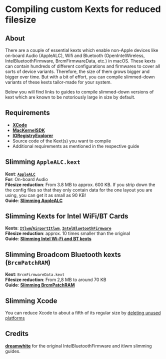 # Compiling custom Kexts for reduced filesize

## About
There are a couple of essential kexts which enable non-Apple devices like on-board Audio (AppleALC), Wifi and Bluetooth (OpenIntelWireless, IntelBluetoothFirmware, BrcmFirmwareData, etc.) in macOS. These kexts can contain hundreds of different configurations and firmwares to cover all sorts of device variants. Therefore, the size of them grows bigger and bigger over time. But with a bit of effort, you can compile slimmed-down variants of these kexts tailor-made for your system.

Below you will find links to guides to compile slimmed-down versions of kext which are known to be notoriously large in size by default.

## Requirements
- [**XCode**](https://developer.apple.com/xcode/)
- [**MacKernelSDK**](https://github.com/acidanthera/MacKernelSDK)
- [**IORegistryExplorer**](https://github.com/utopia-team/IORegistryExplorer)
- Source code of the Kext(s) you want to compile
- Additional requirements as mentioned in the respective guide

## Slimming `AppleALC.kext`
**Kext**: [**`AppleALC`**](https://github.com/acidanthera/AppleALC/releases)</br>
**For**: On-board Audio</br>
**Filesize reduction**: From 3.8 MB to approx. 600 KB. If you strip down the the config files so that they only contain data for the one layout you are using, you can get it as small as 90 KB!</br>
**Guide**: [**Slimming AppleALC**](https://github.com/5T33Z0/AppleALC-Guides/tree/main/Slimming_AppleALC)

## Slimming Kexts for Intel WiFi/BT Cards
**Kexts**: [**`Itlwm`/`AirportItlwm`**](https://github.com/OpenIntelWireless/itlwm), [**`IntelBluetoothFirmware`**](https://github.com/OpenIntelWireless/IntelBluetoothFirmware)<br>
**Filesize reduction**: approx. 10 times smaller than the original<br>
**Guide**: [**Slimming Intel Wi-Fi and BT kexts**](/J_Compiling_Kexts/Slimming_Intel_WiFI_BT_Kexts.md)

## Slimming Broadcom Bluetooth kexts (`BrcmPatchRAM`)
**Kext**: `BrcmFirmwareData.kext`<br>
**Filesize reduction**: From 2,8 MB to around 70 KB<br>
**Guide**: [**Slimming BrcmPatchRAM**](/J_Compiling_Kexts/Slimming_BrcmPatchRAM.md)


## Slimming Xcode
You can reduce Xcode to about a fifth of its regular size by [deleting unused platforms](/J_Compiling_Kexts/Slimming_Xcode_for_Kexts.md#readme)

## Credits
[**dreamwhite**](https://github.com/dreamwhite) for the original IntelBluetoothFirmware and itlwm slimming guides.
